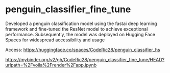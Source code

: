 # penguin_classifier_fine_tune
Developed a penguin classification model using the fastai deep learning framework and fine-tuned the ResNet model to achieve exceptional performance. Subsequently, the model was deployed on Hugging Face Spaces for widespread accessibility and usage

Access: https://huggingface.co/spaces/CodeRic28/penguin_classifier_hs

https://mybinder.org/v2/gh/CodeRic28/penguin_classifier_fine_tune/HEAD?urlpath=%2Fvoila%2Frender%2Fapp.ipynb

